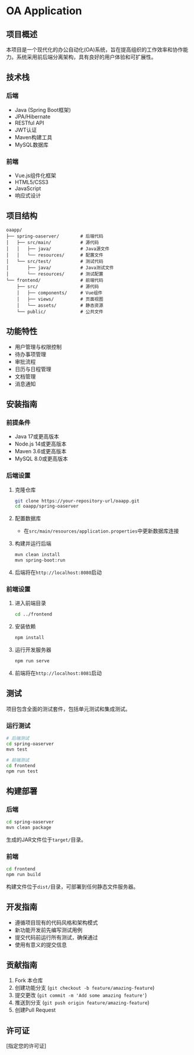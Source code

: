 # OA Application

## 项目概述

本项目是一个现代化的办公自动化(OA)系统，旨在提高组织的工作效率和协作能力。系统采用前后端分离架构，具有良好的用户体验和可扩展性。

## 技术栈

### 后端
- Java (Spring Boot框架)
- JPA/Hibernate
- RESTful API
- JWT认证
- Maven构建工具
- MySQL数据库

### 前端
- Vue.js组件化框架
- HTML5/CSS3
- JavaScript
- 响应式设计

## 项目结构

```
oaapp/
├── spring-oaserver/        # 后端代码
│   ├── src/main/           # 源代码
│   │   ├── java/           # Java源文件
│   │   └── resources/      # 配置文件
│   └── src/test/           # 测试代码
│       ├── java/           # Java测试文件
│       └── resources/      # 测试配置
└── frontend/               # 前端代码
    ├── src/                # 源代码
    │   ├── components/     # Vue组件
    │   ├── views/          # 页面视图
    │   └── assets/         # 静态资源
    └── public/             # 公共文件
```

## 功能特性

- 用户管理与权限控制
- 待办事项管理
- 审批流程
- 日历与日程管理
- 文档管理
- 消息通知

## 安装指南

### 前提条件
- Java 17或更高版本
- Node.js 14或更高版本
- Maven 3.6或更高版本
- MySQL 8.0或更高版本

### 后端设置
1. 克隆仓库
   ```bash
   git clone https://your-repository-url/oaapp.git
   cd oaapp/spring-oaserver
   ```

2. 配置数据库
   - 在`src/main/resources/application.properties`中更新数据库连接

3. 构建并运行后端
   ```bash
   mvn clean install
   mvn spring-boot:run
   ```
   
4. 后端将在`http://localhost:8080`启动

### 前端设置
1. 进入前端目录
   ```bash
   cd ../frontend
   ```

2. 安装依赖
   ```bash
   npm install
   ```

3. 运行开发服务器
   ```bash
   npm run serve
   ```

4. 前端将在`http://localhost:8081`启动

## 测试

项目包含全面的测试套件，包括单元测试和集成测试。

### 运行测试
```bash
# 后端测试
cd spring-oaserver
mvn test

# 前端测试
cd frontend
npm run test
```

## 构建部署

### 后端
```bash
cd spring-oaserver
mvn clean package
```
生成的JAR文件位于`target/`目录。

### 前端
```bash
cd frontend
npm run build
```
构建文件位于`dist/`目录，可部署到任何静态文件服务器。

## 开发指南

- 遵循项目现有的代码风格和架构模式
- 新功能开发前先编写测试用例
- 提交代码前运行所有测试，确保通过
- 使用有意义的提交信息

## 贡献指南

1. Fork 本仓库
2. 创建功能分支 (`git checkout -b feature/amazing-feature`)
3. 提交更改 (`git commit -m 'Add some amazing feature'`)
4. 推送到分支 (`git push origin feature/amazing-feature`)
5. 创建Pull Request

## 许可证

[指定您的许可证] 